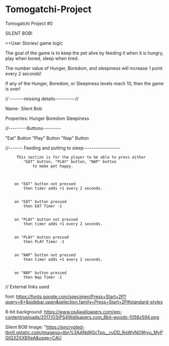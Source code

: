 # Tomogatchi-Project

Tomogatchi Project #0

SILENT BOB!

==User Stories/ game logic

The goal of the game is to keep the pet alive by feeding it when it is hungry, play when bored, sleep when tired.

The number value of Hunger, Boredom, and sleepiness will increase 1 point every 2 seconds!

If any of the Hunger, Boredom, or Sleepiness levels reach 10, then the game is over!

// -------missing details----------//

Name- Silent Bob

Properties:
Hunger
Boredom
Sleepiness

//---------Buttons---------

"Eat" Button
"Play" Button
"Nap" Button

//------- Feeding and putting to sleep------------------

         This section is for the player to be able to press either
            "EAT" button, "PLAY" button, "NAP" button
                to make pet happy.



        on "EAT" button not pressed
            then timer adds +1 every 2 seconds.


        on "EAT" button pressed
            then EAT Timer -1


        on "PLAY" button not pressed
            then timer adds +1 every 2 seconds.


        on "PLAY" button pressed
            then PLAY Timer -1


        on "NAP" button not pressed
            then timer adds +1 every 2 seconds.


        on "NAP" button pressed
            then Nap Timer -1

// External links used

font: https://fonts.google.com/specimen/Press+Start+2P?query=8+&sidebar.open&selection.family=Press+Start+2P#standard-styles

8-bit background: https://www.ps4wallpapers.com/wp-content/uploads/2017/03/PS4Wallpapers.com_8bit-woods-1056x594.png

Silent BOB Image: "https://encrypted-tbn0.gstatic.com/imagesq=tbn%3AANd9GcTpp__ruDD_9jsWvNG9hyu_MyPGIQ32XXBXeA&usqp=CAU

